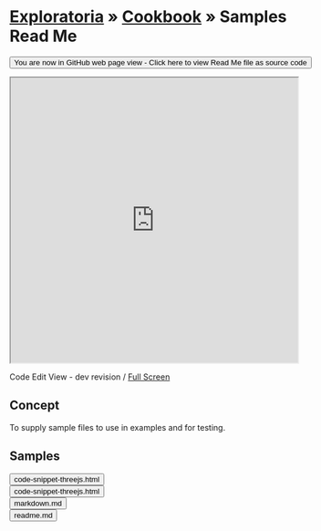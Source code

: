 [Exploratoria]( http://exploratoria.github.io ) &raquo; [Cookbook]( http://exploratoria.github.io/cookbook/ ) &raquo; 
Samples Read Me
===
<span style="display: none"> [You are now in GitHub source code view - click here to view Read Me file as a web page]( http://exploratoria.github.io/cookbook/samples/index.html 'View file as a web page' ) </span>
<input type=button value="You are now in GitHub web page view - Click here to view Read Me file as source code" onclick="window.location.href='https://github.com/exploratoria/exploratoria.github.io/tree/master/cookbook/samples/'" />

<iframe id=view src="http://exploratoria.github.io/sandbox/lib/code-edit-view/dev/index.html#http://exploratoria.github.io/cookbook/samples/code-snippet.html" width=100% height=500px ></iframe>  

Code Edit View - dev revision / [Full Screen]( http://exploratoria.github.io/sandbox/lib/code-edit-view/dev/index.html#http://exploratoria.github.io/cookbook/samples/code-snippet.html)


## Concept

To supply sample files to use in examples and for testing.


## Samples

<span style="display: none"> [For the following samples to display view this Read Me file as a web page]( http://exploratoria.github.io/sandbox/lib/code-edit-view/ 'View file as a web page' ) </span>

<button onclick="view.src='http://exploratoria.github.io/sandbox/lib/code-edit-view/dev/index.html#http://exploratoria.github.io/cookbook/samples/code-snippet.html'">code-snippet-threejs.html</button>  
<button onclick="view.src='http://exploratoria.github.io/sandbox/lib/code-edit-view/dev/index.html#http://exploratoria.github.io/cookbook/samples/code-snippet-threejs.html'">code-snippet-threejs.html</button>  
<button onclick="view.src='http://exploratoria.github.io/sandbox/lib/code-edit-view/dev/index.html#http://exploratoria.github.io/cookbook/samples/markdown.md'">markdown.md</button>  
<button onclick="view.src='http://exploratoria.github.io/sandbox/lib/code-edit-view/dev/index.html#http://exploratoria.github.io/cookbook/samples/readme.md'">readme.md</button> 
